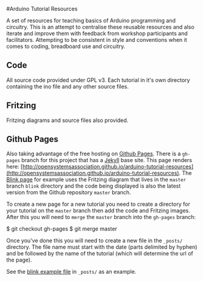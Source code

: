 #Arduino Tutorial Resources

A set of resources for teaching basics of Arduino programming and circuitry. This is an attempt to centralise these reusable resources and also iterate and improve them with feedback from workshop participants and facilitators. Attempting to be consistent in style and conventions when it comes to coding, breadboard use and circuitry.

## Code
All source code provided under GPL v3. Each tutorial in it's own directory containing the ino file and any other source files.

## Fritzing
Fritzing diagrams and source files also provided.

## Github Pages

Also taking advantage of the free hosting on [Github Pages](http://pages.github.com/). There is a `gh-pages` branch for this project that has a [Jekyll](http://jekyllrb.com/) base site. This page renders here: [http://opensystemsassociation.github.io/arduino-tutorial-resources](http://opensystemsassociation.github.io/arduino-tutorial-resources). The [Blink page](http://opensystemsassociation.github.io/arduino-tutorial-resources/blink) for example uses the Fritzing diagram that lives in the `master` branch `blink` directory and the code being displayed is also the latest version from the Github repository `master` branch.

To create a new page for a new tutorial you need to create a directory for your tutorial on the `master` branch then add the code and Fritzing images. After this you will need to `merge` the `master` branch into the `gh-pages` branch:

     
$ git checkout gh-pages
$ git merge master
     

Once you've done this you will need to create a new file in the `_posts/` directory. The file name must start with the date (parts delimited by hyphen) and be followed by the name of the tutorial (which will determine the url of the page).

See the [blink example file](https://github.com/opensystemsassociation/arduino-tutorial-resources/blob/gh-pages/_posts/2013-12-19-blink.markdown) in `_posts/` as an example.
